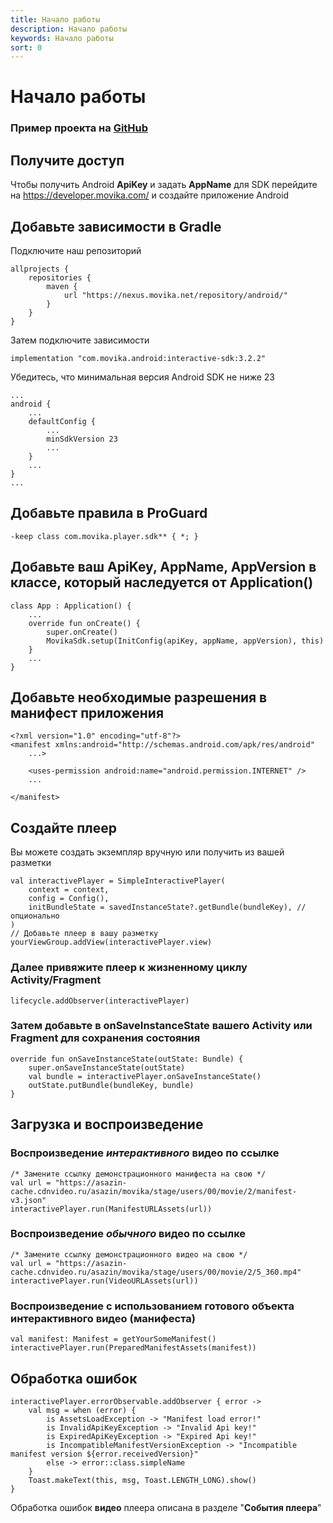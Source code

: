 ```yaml
---
title: Начало работы
description: Начало работы
keywords: Начало работы
sort: 0
---
```


# Начало работы

###  Пример проекта на [GitHub](https://github.com/movika/android.sdk.sample.movika.com)

## Получите доступ

Чтобы получить Android **ApiKey** и задать **AppName** для SDK перейдите на https://developer.movika.com/ и создайте приложение Android

## Добавьте зависимости в Gradle

Подключите наш репозиторий

```
allprojects {
    repositories {
        maven {
            url "https://nexus.movika.net/repository/android/"
        }
    }
}
```

Затем подключите зависимости

```
implementation "com.movika.android:interactive-sdk:3.2.2"
```
Убедитесь, что минимальная версия Android SDK не ниже 23
```
...
android {
    ...
    defaultConfig {
        ...
        minSdkVersion 23
        ...
    }
    ...
}
...
```
## Добавьте правила в ProGuard
```
-keep class com.movika.player.sdk** { *; }
```
## Добавьте ваш ApiKey, AppName, AppVersion в классе, который наследуется от Application()

```
class App : Application() {
	...
    override fun onCreate() {
        super.onCreate()
        MovikaSdk.setup(InitConfig(apiKey, appName, appVersion), this)
    }
    ...
}
```
## Добавьте необходимые разрешения в манифест приложения

```
<?xml version="1.0" encoding="utf-8"?>
<manifest xmlns:android="http://schemas.android.com/apk/res/android"
    ...>

    <uses-permission android:name="android.permission.INTERNET" />
    ...

</manifest>
```

## Создайте плеер

Вы можете создать экземпляр вручную или получить из вашей разметки

```
val interactivePlayer = SimpleInteractivePlayer(
	context = context,
	config = Config(),
	initBundleState = savedInstanceState?.getBundle(bundleKey), // опционально
)
// Добавьте плеер в вашу разметку
yourViewGroup.addView(interactivePlayer.view)
```

### Далее привяжите плеер к жизненному циклу Activity/Fragment

```
lifecycle.addObserver(interactivePlayer)
```

### Затем добавьте в onSaveInstanceState вашего Activity или Fragment для сохранения состояния

```
override fun onSaveInstanceState(outState: Bundle) {
    super.onSaveInstanceState(outState)
    val bundle = interactivePlayer.onSaveInstanceState()
    outState.putBundle(bundleKey, bundle)
}
```

## Загрузка и воспроизведение

### Воспроизведение _интерактивного_ видео по ссылке
```
/* Замените ссылку демонстрационного манифеста на свою */
val url = "https://asazin-cache.cdnvideo.ru/asazin/movika/stage/users/00/movie/2/manifest-v3.json"
interactivePlayer.run(ManifestURLAssets(url))
```

### Воспроизведение _обычного_ видео по ссылке
```
/* Замените ссылку демонстрационного видео на свою */
val url = "https://asazin-cache.cdnvideo.ru/asazin/movika/stage/users/00/movie/2/5_360.mp4"
interactivePlayer.run(VideoURLAssets(url))
```

### Воспроизведение с использованием готового объекта интерактивного видео (манифеста)
```
val manifest: Manifest = getYourSomeManifest()
interactivePlayer.run(PreparedManifestAssets(manifest))
```

## Обработка ошибок

```
interactivePlayer.errorObservable.addObserver { error ->
    val msg = when (error) {
        is AssetsLoadException -> "Manifest load error!"
        is InvalidApiKeyException -> "Invalid Api key!"
        is ExpiredApiKeyException -> "Expired Api key!"
        is IncompatibleManifestVersionException -> "Incompatible manifest version ${error.receivedVersion}"
        else -> error::class.simpleName
    }
    Toast.makeText(this, msg, Toast.LENGTH_LONG).show()
}
```

Обработка ошибок **видео** плеера описана в разделе "**События плеера**"